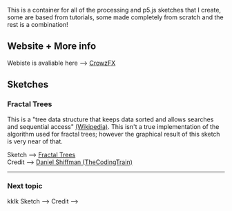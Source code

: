 This is a container for all of the processing and p5.js sketches that I create, some are based from tutorials, some made completely from scratch and the rest is a combination!

## Website + More info
Webiste is avaliable here --> [CrowzFX][2]

## Sketches
### Fractal Trees
This is a "tree data structure that keeps data sorted and allows searches and sequential access" [(Wikipedia)][1]. This isn't a true implementation of the algorithm used for fractal trees; however the graphical result of this sketch is very near of that.  
  
Sketch --> [Fractal Trees][3]  
Credit --> [Daniel Shiffman (TheCodingTrain)][4]
<hr/>

### Next topic
kklk
Sketch -->
Credit --> 


[1]: https://en.wikipedia.org/wiki/Fractal_tree_index
[2]: https://crowzfx.co.uk
[3]: https://crowz-fx.github.io/fx_processing/fractal-trees/
[4]: https://thecodingtrain.com/CodingChallenges/014-fractaltree.html
